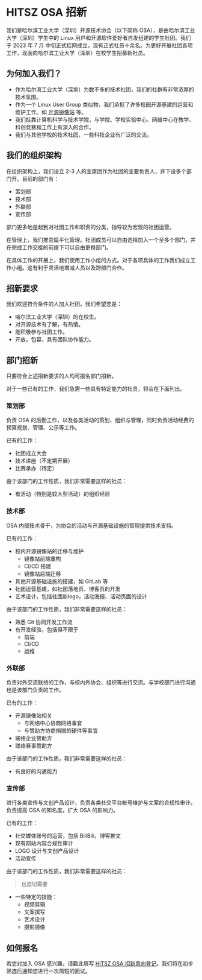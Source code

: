 # HITSZ OSA 招新

我们是哈尔滨工业大学（深圳）开源技术协会（以下简称 OSA），是由哈尔滨工业大学（深圳）学生中的 Linux 用户和开源软件爱好者自发组建的学生社团。我们于 2023 年 7 月 中旬正式挂网成立，现有正式社员十余名。为更好开展社团各项工作，现面向哈尔滨工业大学（深圳）在校学生招募新社员。

## 为何加入我们？

- 作为哈尔滨工业大学（深圳）为数不多的技术社团，我们的社群有非常浓厚的技术氛围。
- 作为一个 Linux User Group 类似物，我们承担了许多校园开源基建的运营和维护工作。如 [开源镜像站](http://10.249.12.85) 等。
- 我们挂靠计算机科学与技术学院，与学院、学校实验中心、网络中心在教学、科创竞赛和工作上有深入的合作。
- 我们与其他学校的技术社团，一些科技企业有广泛的交流。

## 我们的组织架构

在组织架构上，我们设立 2-3 人的主席团作为社团的主要负责人，并下设多个部门开。目前的部门有：

- 策划部
- 技术部
- 外联部
- 宣传部

部门更多地是起到对社团工作和职责的分类，指导较为宏观的社团运营。

在管理上，我们推崇扁平化管理。社团成员可以自由选择加入一个至多个部门，并在完成工作交接的前提下可以自由更换部门。

在具体工作的开展上，我们使用工作小组的方式。对于各项具体的工作我们成立工作小组。这有利于灵活地增减人员以及跨部门合作。

## 招新要求

我们欢迎符合条件的人加入社团。我们希望您是：

- 哈尔滨工业大学（深圳）的在校生。
- 对开源技术有了解，有热情。
- 能积极参与社团工作。
- 开放，包容，具有团队协作能力。

## 部门招新

只要符合上述招新要求的人均可报名部门招新。

对于一些已有的工作，我们急需一些具有特定能力的社员，将会在下面列出。

### 策划部

负责 OSA 的后勤工作，以及各类活动的策划、组织与管理，同时负责活动经费的预算规划、管理、公示等工作。

已有的工作：

- 社团成立大会
- 技术讲座（不定期开展）
- 比赛承办（待定）

由于该部门的工作性质，我们非常需要这样的社员：

- 有活动（特别是较大型活动）的组织经验

### 技术部

OSA 内部技术骨干，为协会的活动与开源基础设施的管理提供技术支持。

已有的工作：

- 校内开源镜像站的迁移与维护
  - 镜像站前端重构
  - CI/CD 搭建
  - 镜像站后端迁移
- 其他开源基础设施的搭建，如 GitLab 等
- 社团运营基建，如社团落地页、博客页的开发
- 艺术设计，包括社团新logo，活动海报、活动页面的设计

由于该部门的工作性质，我们非常需要这样的社员：

- 熟悉 Git 协同开发工作流
- 有开发经验，包括但不限于
    - 前端
    - CI/CD
    - 运维

### 外联部

负责对外交流联络的工作，与校内外协会、组织等进行交流。与学校部门进行沟通也是该部门负责的工作。

已有的工作：

- 开源镜像站相关
  - 与网络中心协商网络事宜
  - 与赞助方协商捐赠的硬件等事宜
- 联络企业赞助方
- 联络赛事赞助方

由于该部门的工作性质，我们非常需要这样的社员：

- 有良好的沟通能力


### 宣传部

进行各类宣传与文创产品设计，负责各类社交平台帐号维护与文案的合规性审计。负责提高 OSA 的知名度，扩大 OSA 的影响力。

已有的工作：

- 社交媒体账号的运营，包括 BiliBili，博客推文
- 现有网站内容合规性审计
- LOGO 设计与文创产品设计
- 活动宣传

由于该部门的工作性质，我们非常需要这样的社员：
> 且迫切需要

- 一些特定的技能：
  - 视频剪辑
  - 文案撰写
  - 艺术设计
  - 摄影摄像
  
## 如何报名

若您对加入 OSA 感兴趣，请戳此填写 [HITSZ OSA 招新意向登记](https://wj.qq.com/s2/13073401/3850)。我们将在初步筛选后通知您进行一次简短的面试。
